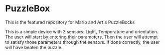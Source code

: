 # PuzzleBox
This is the featured repository for Mario and Art's PuzzleBocks

This is a simple device with 3 sensors:
Light, Temporature and orientation.
The user will start by entering their parameters.
Then the user will attempt to satisfy those parameters through the sensors.
If done correctly, the user will have beaten the puzzle.
